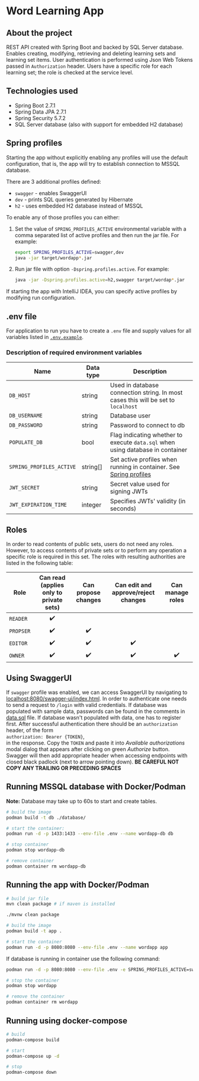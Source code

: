 # Word Learning App

## About the project

REST API created with Spring Boot and backed by SQL Server database. Enables creating, modifying, retrieving and
deleting learning sets and learning set items. User authentication is performed using Json Web Tokens passed
in `Authorization` header. Users have a specific role for each learning set; the role is checked at the service level.

## Technologies used

- Spring Boot 2.7.1
- Spring Data JPA 2.7.1
- Spring Security 5.7.2
- SQL Server database (also with support for embedded H2 database)

## Spring profiles

Starting the app without explicitly enabling any profiles will use the default configuration, that is, the app will try
to establish connection to MSSQL database.

There are 3 additional profiles defined:

- `swagger` - enables SwaggerUI
- `dev` - prints SQL queries generated by Hibernate
- `h2` - uses embedded H2 database instead of MSSQL

To enable any of those profiles you can either:

1. Set the value of `SPRING_PROFILES_ACTIVE` environmental variable with a comma separated list of active profiles and
   then run the jar file. For example:

    ```bash
    export SPRING_PROFILES_ACTIVE=swagger,dev
    java -jar target/wordapp*.jar
    ```

2. Run jar file with option `-Dspring.profiles.active`. For example:

    ```bash
    java -jar -Dspring.profiles.active=h2,swagger target/wordap*.jar
    ```

If starting the app with IntelliJ IDEA, you can specify active profiles by modifying run configuration.

## .env file

For application to run you have to create a `.env` file and supply values for all variables listed
in [`.env.example`](.env.example).

### Description of required environment variables

| Name                     | Data type | Description                                                                            |
|--------------------------|-----------|----------------------------------------------------------------------------------------|
| `DB_HOST`                | string    | Used in database connection string. In most cases this will be set to `localhost`      |
| `DB_USERNAME`            | string    | Database user                                                                          |
| `DB_PASSWORD`            | string    | Password to connect to db                                                              |
| `POPULATE_DB`            | bool      | Flag indicating whether to execute `data.sql` when using database in container         |
| `SPRING_PROFILES_ACTIVE` | string[]  | Set active profiles when running in container. See [Spring profiles](#spring-profiles) |
| `JWT_SECRET`             | string    | Secret value used for signing JWTs                                                     |
| `JWT_EXPIRATION_TIME`    | integer   | Specifies JWTs' validity (in seconds)                                                  |

## Roles

In order to read contents of public sets, users do not need any roles. However, to access contents of private sets or to
perform any operation a specific role is required in this set. The roles with resulting authorities are listed in the
following table:

| Role      | Can read (applies only to private sets) | Can propose changes | Can edit and approve/reject changes |  Can manage roles  |
|-----------|:---------------------------------------:|:-------------------:|:-----------------------------------:|:------------------:|
| `READER`  |           :heavy_check_mark:            |                     |                                     |                    |
| `PROPSER` |           :heavy_check_mark:            | :heavy_check_mark:  |                                     |                    |
| `EDITOR`  |           :heavy_check_mark:            | :heavy_check_mark:  |         :heavy_check_mark:          |                    |
| `OWNER`   |           :heavy_check_mark:            | :heavy_check_mark:  |         :heavy_check_mark:          | :heavy_check_mark: |

## Using SwaggerUI

If `swagger` profile was enabled, we can access SwaggerUI by navigating
to [localhost:8080/swagger-ui/index.html](localhost:8080/swagger-ui/index.html). In order to authenticate one needs to
send a request to `/login` with valid credentials. If database was populated with sample data, passwords can be found in
the comments in [data.sql](database/data.sql) file. If database wasn't populated with data, one has to register first.
After successful authentication there should be an `authorization` header, of the form  
`authorization: Bearer {TOKEN}`,  
in the response. Copy the `TOKEN` and paste it into *Available authorizations* modal dialog that appears after clicking
on green *Authorize* button. Swagger will then add appropriate header when accessing endpoints with closed black
padlock (next to arrow pointing down).
**BE CAREFUL NOT COPY ANY TRAILING OR PRECEDING SPACES**

## Running MSSQL database with Docker/Podman

**Note:** Database may take up to 60s to start and create tables.

```bash
# build the image
podman build -t db ./database/

# start the container:
podman run -d -p 1433:1433 --env-file .env --name wordapp-db db
```

```bash
# stop container
podman stop wordapp-db

# remove container
podman container rm wordapp-db
```

## Running the app with Docker/Podman

```bash
# build jar file
mvn clean package # if maven is installed

./mvnw clean package

# build the image
podman build -t app .
```

```bash
# start the container
podman run -d -p 8080:8080 --env-file .env --name wordapp app
```

If database is running in container use the following command:

```bash
podman run -d -p 8080:8080 --env-file .env -e SPRING_PROFILES_ACTIVE=swagger --name wordapp --network=host app
```

```bash
# stop the container
podman stop wordapp

# remove the container
podman container rm wordapp
```

## Running using docker-compose

```bash
# build
podman-compose build

# start
podman-compose up -d

```

```bash
# stop
podman-compose down
```

